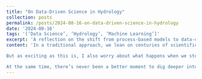```yaml
---
title: "On Data-Driven Science in Hydrology"
collection: posts
permalink: /posts/2024-08-16-on-data-driven-science-in-hydrology
date: '2024-08-16'
tags: '[’Data Science’, ’Hydrology’, ’Machine Learning’]'
excerpt: 'A reflection on the shift from process-based models to data-driven approaches in hydrology, and the challenges that lie ahead.'
content: 'In a traditional approach, we lean on centuries of scientific thought, painstakingly piecing together processes—like runoff, infiltration, groundwater flow, and sediment transport—into large, complex models. Now, with an explosion of data and machine learning methods, there’s a push to let the data itself guide our understanding. Instead of relying solely on a stack of equations, we stitch together relationships through patterns found in the data. It feels like a new kind of science, one where we feed in enough observations and let flexible algorithms fill in the gaps.

But as exciting as this is, I also worry about what happens when we step into completely uncharted territory. Data-driven models might predict well within the range of what we’ve seen before enough, but how do they hold up in never-before-seen conditions? That’s where these methods might struggle. We might need more than just neural networks connecting the dots, we might need models that learn underlying mechanisms, not just correlations. The dream is some hybrid approach that understands processes at a very fundamental level while still leveraging the power of massive datasets.

At the same time, there’s never been a better moment to dig deeper into data. With decades’ worth of satellite imagery, sensor networks, and massive archives of measurements, we’re definitely equipped to get creative. We need to look beyond just predicting tomorrow’s river flow and start asking bigger questions about our water resources—how they change, what they carry, and where they’re heading. If we can figure out how to generalize these methods, to make them robust against uncertainty and new scenarios, the payoff could be huge. It might take quantum computing or entirely new algorithms to get there, but the vision is clear: blending data-driven insights with fundamental processes could open up horizons in hydrology we’re only just starting to imagine.'
---
```

